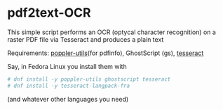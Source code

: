 # pdf2text-OCR

This simple script performs an OCR (optycal character recognition) on a raster 
PDF file via Tesseract and produces a plain text

Requirements: [poppler-utils](https://en.wikipedia.org/wiki/Poppler_(software)#poppler-utils)(for pdfinfo), GhostScript (gs), [tesseract](https://en.wikipedia.org/wiki/Tesseract)

Say, in Fedora Linux you install them with

```bash
# dnf install -y poppler-utils ghostscript tesseract
# dnf install -y tesseract-langpack-fra
```

(and whatever other languages you need)